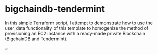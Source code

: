 # bigchaindb-tendermint

In this simple Terraform script, I attempt to demonstrate how to use the user_data functionality of this template to homogenize the method of provisioning an EC2 instance with a ready-made private Blockchain (BigchainDB and Tendermint).


~
